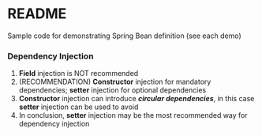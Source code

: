 # README
Sample code for demonstrating Spring Bean definition
(see each demo)



### Dependency Injection

1. **Field** injection is NOT recommended
2. (RECOMMENDATION) **Constructor** injection for mandatory dependencies; **setter** injection for optional dependencies
3. **Constructor** injection can introduce ***circular dependencies***, in this case **setter** injection can be used to avoid
4. In conclusion, **setter** injection may be the most recommended way for dependency injection